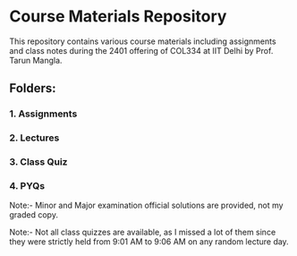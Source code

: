 # Course Materials Repository

This repository contains various course materials including assignments and class notes during the 2401 offering of COL334 at IIT Delhi by Prof. Tarun Mangla.

## Folders:

### 1. Assignments
### 2. Lectures
### 3. Class Quiz
### 4. PYQs

Note:- Minor and Major examination official solutions are provided, not my graded copy.

Note:- Not all class quizzes are available, as I missed a lot of them since they were strictly held from 9:01 AM to 9:06 AM on any random lecture day.
